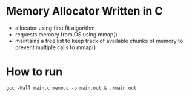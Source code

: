 # Memory Allocator Written in C

- allocator using first fit algorithm
- requests memory from OS using mmap()
- maintains a free list to keep track of available chunks of memory to prevent multiple calls to mmap()

# How to run

`gcc -Wall main.c memo.c -o main.out & ./main.out`